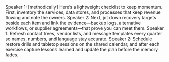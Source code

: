 Speaker 1: [methodically] Here’s a lightweight checklist to keep momentum. First, inventory the services, data stores, and processes that keep revenue flowing and note the owners.
Speaker 2: Next, jot down recovery targets beside each item and link the evidence—backup logs, alternative workflows, or supplier agreements—that prove you can meet them.
Speaker 1: Refresh contact trees, vendor lists, and message templates every quarter so names, numbers, and language stay accurate.
Speaker 2: Schedule restore drills and tabletop sessions on the shared calendar, and after each exercise capture lessons learned and update the plan before the memory fades.
